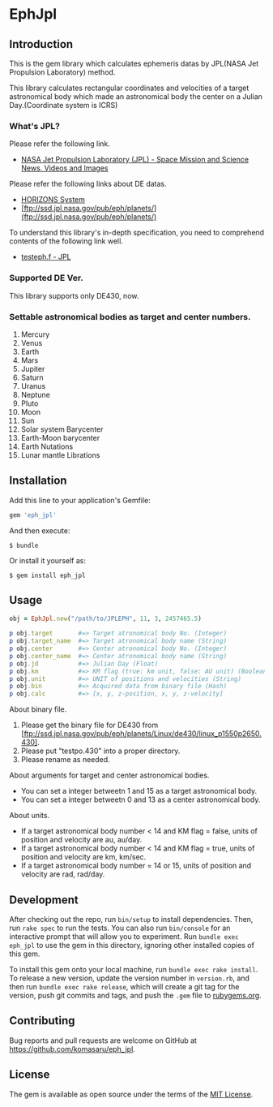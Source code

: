 # EphJpl

## Introduction

This is the gem library which calculates ephemeris datas by JPL(NASA Jet Propulsion Laboratory) method.

This library calculates rectangular coordinates and velocities of a target astronomical body which made an astronomical body the center on a Julian Day.(Coordinate system is ICRS)

### What's JPL?

Please refer the following link.

* [NASA Jet Propulsion Laboratory (JPL) - Space Mission and Science News, Videos and Images](http://www.jpl.nasa.gov/)

Please refer the following links about DE datas.

* [HORIZONS System](http://ssd.jpl.nasa.gov/?horizons)
* [ftp://ssd.jpl.nasa.gov/pub/eph/planets/](ftp://ssd.jpl.nasa.gov/pub/eph/planets/)

To understand this library's in-depth specification, you need to comprehend contents of the following link well.

* [testeph.f - JPL](ftp://ssd.jpl.nasa.gov/pub/eph/planets/fortran/testeph.f)

### Supported DE Ver.

This library supports only DE430, now.

### Settable astronomical bodies as target and center numbers.

1. Mercury
2. Venus
3. Earth
4. Mars
5. Jupiter
6. Saturn
7. Uranus
8. Neptune
9. Pluto
10. Moon
11. Sun
12. Solar system Barycenter
13. Earth-Moon barycenter
14. Earth Nutations
15. Lunar mantle Librations

## Installation

Add this line to your application's Gemfile:

```ruby
gem 'eph_jpl'
```

And then execute:

    $ bundle

Or install it yourself as:

    $ gem install eph_jpl

## Usage

``` ruby
obj = EphJpl.new("/path/to/JPLEPH", 11, 3, 2457465.5)

p obj.target       #=> Target atronomical body No. (Integer)
p obj.target_name  #=> Target atronomical body name (String)
p obj.center       #=> Center atronomical body No. (Integer)
p obj.center_name  #=> Center atronomical body name (String)
p obj.jd           #=> Julian Day (Float)
p obj.km           #=> KM flag (true: km unit, false: AU unit) (Boolean)
p obj.unit         #=> UNIT of positions and velocities (String)
p obj.bin          #=> Acquired data from binary file (Hash)
p obj.calc         #=> [x, y, z-position, x, y, z-velocity]
```

About binary file.

1. Please get the binary file for DE430 from [ftp://ssd.jpl.nasa.gov/pub/eph/planets/Linux/de430/linux_p1550p2650.430].
2. Please put "testpo.430" into a proper directory.
3. Please rename as needed.

About arguments for target and center astronomical bodies.

* You can set a integer betweetn 1 and 15 as a target astronomical body.
* You can set a integer betweetn 0 and 13 as a center astronomical body.

About units.

* If a target astronomical body number < 14 and KM flag = false, units of position and velocity are au, au/day.
* If a target astronomical body number < 14 and KM flag = true, units of position and velocity are km, km/sec.
* If a target astronomical body number = 14 or 15, units of position and velocity are rad, rad/day.

## Development

After checking out the repo, run `bin/setup` to install dependencies. Then, run `rake spec` to run the tests. You can also run `bin/console` for an interactive prompt that will allow you to experiment. Run `bundle exec eph_jpl` to use the gem in this directory, ignoring other installed copies of this gem.

To install this gem onto your local machine, run `bundle exec rake install`. To release a new version, update the version number in `version.rb`, and then run `bundle exec rake release`, which will create a git tag for the version, push git commits and tags, and push the `.gem` file to [rubygems.org](https://rubygems.org).

## Contributing

Bug reports and pull requests are welcome on GitHub at https://github.com/komasaru/eph_jpl.


## License

The gem is available as open source under the terms of the [MIT License](http://opensource.org/licenses/MIT).


